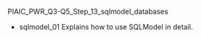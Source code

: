 PIAIC_PWR_Q3-Q5_Step_13_sqlmodel_databases

-   sqlmodel_01
        Explains how to use SQLModel in detail.